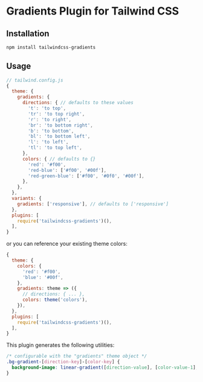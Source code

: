 # Gradients Plugin for Tailwind CSS

## Installation

```bash
npm install tailwindcss-gradients
```

## Usage

```js
// tailwind.config.js
{
  theme: {
    gradients: {
      directions: { // defaults to these values
        't': 'to top',
        'tr': 'to top right',
        'r': 'to right',
        'br': 'to bottom right',
        'b': 'to bottom',
        'bl': 'to bottom left',
        'l': 'to left',
        'tl': 'to top left',
      },
      colors: { // defaults to {}
        'red': '#f00',
        'red-blue': ['#f00', '#00f'],
        'red-green-blue': ['#f00', '#0f0', '#00f'],
      },
    },
  },
  variants: {
    gradients: ['responsive'], // defaults to ['responsive']
  },
  plugins: [
    require('tailwindcss-gradients')(),
  ],
}
```
or you can reference your existing theme colors:
```js
{
  theme: {
    colors: {
      'red': '#f00',
      'blue': '#00f',
    },
    gradients: theme => ({
      // directions: { ... },
      colors: theme('colors'),
    }),
  },
  plugins: [
    require('tailwindcss-gradients')(),
  ],
}
```

This plugin generates the following utilities:

```css
/* configurable with the "gradients" theme object */
.bg-gradient-[direction-key]-[color-key] {
  background-image: linear-gradient([direction-value], [color-value-1], [color-value-2], [...]);
}
```
